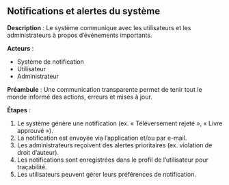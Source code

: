 ## Notifications et alertes du système

**Description** :
Le système communique avec les utilisateurs et les administrateurs à propos d’événements importants.

**Acteurs** :

* Système de notification
* Utilisateur
* Administrateur

**Préambule** :
Une communication transparente permet de tenir tout le monde informé des actions, erreurs et mises à jour.

**Étapes** :

1. Le système génère une notification (ex. « Téléversement rejeté », « Livre approuvé »).
2. La notification est envoyée via l’application et/ou par e-mail.
3. Les administrateurs reçoivent des alertes prioritaires (ex. violation de droit d’auteur).
4. Les notifications sont enregistrées dans le profil de l’utilisateur pour traçabilité.
5. Les utilisateurs peuvent gérer leurs préférences de notification.

